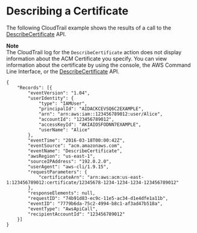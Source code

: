 # Describing a Certificate<a name="ct-acm-describe"></a>

The following CloudTrail example shows the results of a call to the [DescribeCertificate](http://docs.aws.amazon.com/acm/latest/APIReference/API_DescribeCertificate.html) API\. 

**Note**  
The CloudTrail log for the `DescribeCertificate` action does not display information about the ACM Certificate you specify\. You can view information about the certificate by using the console, the AWS Command Line Interface, or the [DescribeCertificate](http://docs.aws.amazon.com/acm/latest/APIReference/API_DescribeCertificate.html) API\. 

```
{
    "Records": [{
        "eventVersion": "1.04",
        "userIdentity": {
            "type": "IAMUser",
            "principalId": "AIDACKCEVSQ6C2EXAMPLE",
            "arn": "arn:aws:iam::123456789012:user/Alice",
            "accountId": "123456789012",
            "accessKeyId": "AKIAIOSFODNN7EXAMPLE",
            "userName": "Alice"
        },
        "eventTime": "2016-03-18T00:00:42Z",
        "eventSource": "acm.amazonaws.com",
        "eventName": "DescribeCertificate",
        "awsRegion": "us-east-1",
        "sourceIPAddress": "192.0.2.0",
        "userAgent": "aws-cli/1.9.15",
        "requestParameters": {
            "certificateArn": "arn:aws:acm:us-east-1:123456789012:certificate/12345678-1234-1234-1234-123456789012"
        },
        "responseElements": null,
        "requestID": "74b91d83-ec9c-11e5-ac34-d1e4dfe1a11b",
        "eventID": "7779b6da-75c2-4994-b8c1-af3ad47b518a",
        "eventType": "AwsApiCall",
        "recipientAccountId": "123456789012"
    }]
}
```